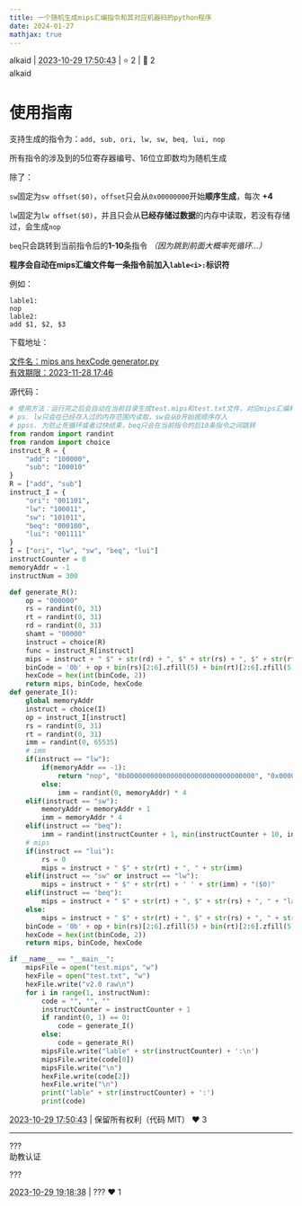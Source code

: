```yaml
---
title: 一个随机生成mips汇编指令和其对应机器码的python程序
date: 2024-01-27
mathjax: true
---
```

<div class="post-info">
<span>alkaid</span>
|
<abbr title="2023-10-29T17:50:43.121025+08:00"><time datetime="2023-10-29T17:50:43.121025+08:00">2023-10-29 17:50:43</time></abbr>
|
<span>⭐️ 2</span>
|
<span>💬️ 2</span>
<br>
<span></span>
</div>

<div id="reply-4092" class="reply">
<div class="reply-header">
<span>alkaid</span>
</div>
<div class="reply-text">

# 使用指南

支持生成的指令为：`add, sub, ori, lw, sw, beq, lui, nop`

所有指令的涉及到的5位寄存器编号、16位立即数均为随机生成

除了：

`sw`固定为`sw offset($0)`，`offset`只会从`0x00000000`开始**顺序生成**，每次 **+4**

`lw`固定为`lw offset($0)`，并且只会从**已经存储过数据**的内存中读取，若没有存储过，会生成`nop`

`beq`只会跳转到当前指令后的**1-10**条指令 *（因为跳到前面大概率死循环...）*

**程序会自动在mips汇编文件每一条指令前加入``lable<i>:``标识符**

例如：

```
lable1:
nop
lable2:
add $1, $2, $3
```
下载地址：

[文件名：mips ans hexCode generator.py<br/>有效期限：2023-11-28 17:46](https://bhpan.buaa.edu.cn/link/AA2D754D512F284FC4A349A0D4101EC880)

源代码：
```python
# 使用方法：运行完之后会自动在当前目录生成test.mips和test.txt文件，对应mips汇编和16进制机器码，导入运行即可
# ps. lw只会在已经存入过的内存范围内读取，sw会从0开始按顺序存入
# ppss. 为防止死循环或者过快结束，beq只会在当前指令的后10条指令之间跳转
from random import randint
from random import choice
instruct_R = {
    "add": "100000",
    "sub": "100010"
}
R = ["add", "sub"]
instruct_I = {
    "ori": "001101",
    "lw": "100011",
    "sw": "101011",
    "beq": "000100",
    "lui": "001111"
}
I = ["ori", "lw", "sw", "beq", "lui"]
instructCounter = 0
memoryAddr = -1
instructNum = 300

def generate_R():
    op = "000000"
    rs = randint(0, 31)
    rt = randint(0, 31)
    rd = randint(0, 31)
    shamt = "00000"
    instruct = choice(R)
    func = instruct_R[instruct]
    mips = instruct + " $" + str(rd) + ", $" + str(rs) + ", $" + str(rt)
    binCode = '0b' + op + bin(rs)[2:6].zfill(5) + bin(rt)[2:6].zfill(5) + bin(rd)[2:6].zfill(5) + shamt + func
    hexCode = hex(int(binCode, 2))
    return mips, binCode, hexCode
def generate_I():
    global memoryAddr
    instruct = choice(I)
    op = instruct_I[instruct]
    rs = randint(0, 31)
    rt = randint(0, 31)
    imm = randint(0, 65535)
    # imm
    if(instruct == "lw"):
        if(memoryAddr == -1):
            return "nop", "0b00000000000000000000000000000000", "0x00000000"
        else:
            imm = randint(0, memoryAddr) * 4
    elif(instruct == "sw"):
        memoryAddr = memoryAddr + 1
        imm = memoryAddr * 4
    elif(instruct == "beq"):
        imm = randint(instructCounter + 1, min(instructCounter + 10, instructNum - 1))
    # mips
    if(instruct == "lui"):
        rs = 0
        mips = instruct + " $" + str(rt) + ", " + str(imm)
    elif(instruct == "sw" or instruct == "lw"):
        mips = instruct + " $" + str(rt) + ' ' + str(imm) + "($0)"
    elif(instruct == "beq"):
        mips = instruct + " $" + str(rt) + ", $" + str(rs) + ", " + "lable" + str(imm)
    else:
        mips = instruct + " $" + str(rt) + ", $" + str(rs) + ", " + str(imm)
    binCode = '0b' + op + bin(rs)[2:6].zfill(5) + bin(rt)[2:6].zfill(5) + bin(imm)[2:17].zfill(16)
    hexCode = hex(int(binCode, 2))
    return mips, binCode, hexCode

if __name__ == "__main__":
    mipsFile = open("test.mips", "w")
    hexFile = open("test.txt", "w")
    hexFile.write("v2.0 raw\n")
    for i in range(1, instructNum):
        code = "", "", ""
        instructCounter = instructCounter + 1
        if randint(0, 1) == 0:
            code = generate_I()
        else:
            code = generate_R()
        mipsFile.write("lable" + str(instructCounter) + ':\n')
        mipsFile.write(code[0])
        mipsFile.write("\n")
        hexFile.write(code[2])
        hexFile.write("\n")
        print("lable" + str(instructCounter) + ':')
        print(code)

```


</div>
<div class="reply-footer">
<abbr title="2023-10-29T17:50:43.128201+08:00"><time datetime="2023-10-29T17:50:43.128201+08:00">2023-10-29 17:50:43</time></abbr>
|
<span>保留所有权利（代码 MIT）</span>
<span class="reply-vote">❤️ 3</span>
</div>
</div>
<hr class="reply-separator">
<div id="reply-4097" class="reply">
<div class="reply-header">
<span>???</span>
<div class="reply-verified">助教认证</div>
</div>
<div class="reply-text">

???

</div>
<div class="reply-footer">
<abbr title="2023-10-29T19:18:38.408734+08:00"><time datetime="2023-10-29T19:18:38.408734+08:00">2023-10-29 19:18:38</time></abbr>
|
<span>???</span>
<span class="reply-vote">❤️ 1</span>
</div>
</div>